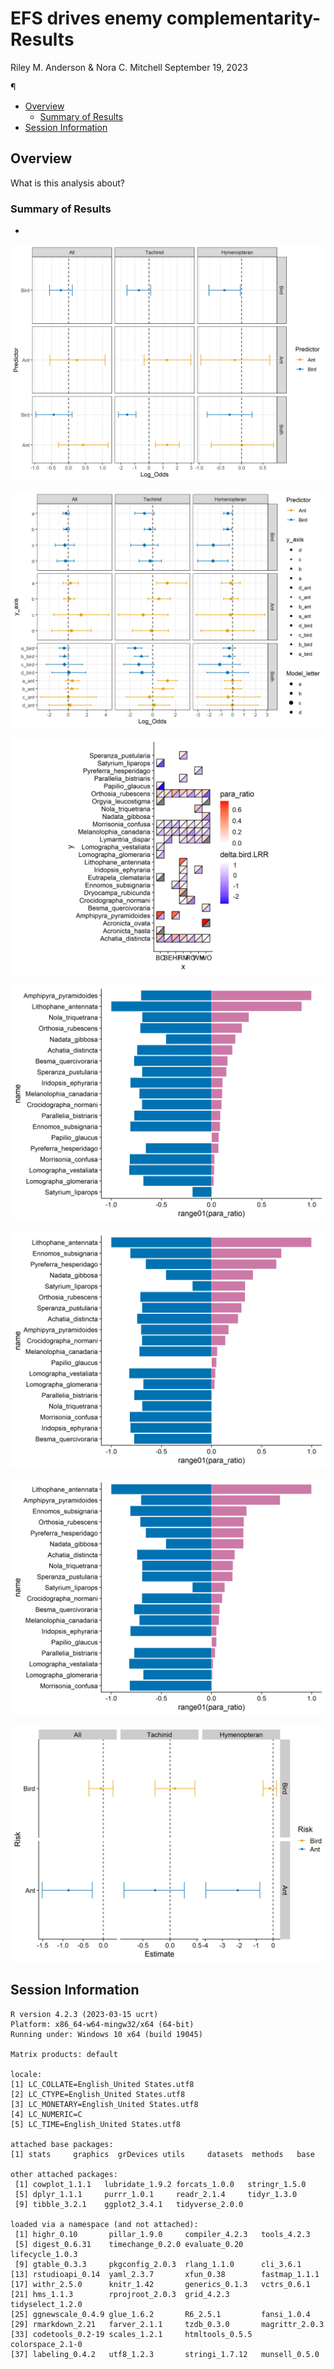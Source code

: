 EFS drives enemy complementarity-Results
================
Riley M. Anderson & Nora C. Mitchell
September 19, 2023

¶

- <a href="#overview" id="toc-overview">Overview</a>
  - <a href="#summary-of-results" id="toc-summary-of-results">Summary of
    Results</a>
- <a href="#session-information" id="toc-session-information">Session
  Information</a>

## Overview

What is this analysis about?

### Summary of Results

- 

![](EFS-complementarity-results_files/figure-gfm/main_results-1.png)<!-- -->

![](EFS-complementarity-results_files/figure-gfm/supplement_fig-1.png)<!-- -->

![](EFS-complementarity-results_files/figure-gfm/complimentarity_fig-1.png)<!-- -->

![](EFS-complementarity-results_files/figure-gfm/comp_mirror_bird_hym-1.png)<!-- -->

![](EFS-complementarity-results_files/figure-gfm/comp_mirror_bird_tach-1.png)<!-- -->

![](EFS-complementarity-results_files/figure-gfm/comp_mirror_bird_all_para-1.png)<!-- -->

![](EFS-complementarity-results_files/figure-gfm/interference_results_fig-1.png)<!-- -->

## Session Information

    R version 4.2.3 (2023-03-15 ucrt)
    Platform: x86_64-w64-mingw32/x64 (64-bit)
    Running under: Windows 10 x64 (build 19045)

    Matrix products: default

    locale:
    [1] LC_COLLATE=English_United States.utf8 
    [2] LC_CTYPE=English_United States.utf8   
    [3] LC_MONETARY=English_United States.utf8
    [4] LC_NUMERIC=C                          
    [5] LC_TIME=English_United States.utf8    

    attached base packages:
    [1] stats     graphics  grDevices utils     datasets  methods   base     

    other attached packages:
     [1] cowplot_1.1.1   lubridate_1.9.2 forcats_1.0.0   stringr_1.5.0  
     [5] dplyr_1.1.1     purrr_1.0.1     readr_2.1.4     tidyr_1.3.0    
     [9] tibble_3.2.1    ggplot2_3.4.1   tidyverse_2.0.0

    loaded via a namespace (and not attached):
     [1] highr_0.10       pillar_1.9.0     compiler_4.2.3   tools_4.2.3     
     [5] digest_0.6.31    timechange_0.2.0 evaluate_0.20    lifecycle_1.0.3 
     [9] gtable_0.3.3     pkgconfig_2.0.3  rlang_1.1.0      cli_3.6.1       
    [13] rstudioapi_0.14  yaml_2.3.7       xfun_0.38        fastmap_1.1.1   
    [17] withr_2.5.0      knitr_1.42       generics_0.1.3   vctrs_0.6.1     
    [21] hms_1.1.3        rprojroot_2.0.3  grid_4.2.3       tidyselect_1.2.0
    [25] ggnewscale_0.4.9 glue_1.6.2       R6_2.5.1         fansi_1.0.4     
    [29] rmarkdown_2.21   farver_2.1.1     tzdb_0.3.0       magrittr_2.0.3  
    [33] codetools_0.2-19 scales_1.2.1     htmltools_0.5.5  colorspace_2.1-0
    [37] labeling_0.4.2   utf8_1.2.3       stringi_1.7.12   munsell_0.5.0   
